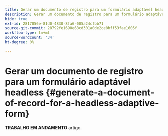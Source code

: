 ```yaml
---
title: Gerar um documento de registro para um formulário adaptável headless
description: Gerar um documento de registro para um formulário adaptável headless
hide: true
exl-id: 2817056e-81d0-4830-8fa6-005a24cfbb71
source-git-commit: 28792fe1690e68cd301a0de2ce8bff53fae1605f
workflow-type: tm+mt
source-wordcount: '34'
ht-degree: 0%

---
```


# Gerar um documento de registro para um formulário adaptável headless {#generate-a-document-of-record-for-a-headless-adaptive-form}

<span class="preview"> **TRABALHO EM ANDAMENTO** artigo.</span>
